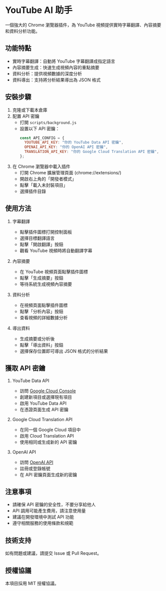 # YouTube AI 助手

一個強大的 Chrome 瀏覽器插件，為 YouTube 視頻提供實時字幕翻譯、內容摘要和資料分析功能。

## 功能特點

- 實時字幕翻譯：自動將 YouTube 字幕翻譯成指定語言
- 內容摘要生成：快速生成視頻內容的重點摘要
- 資料分析：提供視頻數據的深度分析
- 資料導出：支持將分析結果導出為 JSON 格式

## 安裝步驟

1. 克隆或下載本倉庫
2. 配置 API 密鑰
   - 打開 `scripts/background.js`
   - 設置以下 API 密鑰：
     ```javascript
     const API_CONFIG = {
       YOUTUBE_API_KEY: "你的 YouTube Data API 密鑰",
       OPENAI_API_KEY: "你的 OpenAI API 密鑰",
       TRANSLATION_API_KEY: "你的 Google Cloud Translation API 密鑰",
     };
     ```
3. 在 Chrome 瀏覽器中載入插件
   - 打開 Chrome 擴展管理頁面 (chrome://extensions/)
   - 開啟右上角的「開發者模式」
   - 點擊「載入未封裝項目」
   - 選擇插件目錄

## 使用方法

1. 字幕翻譯

   - 點擊插件圖標打開控制面板
   - 選擇目標翻譯語言
   - 點擊「開啟翻譯」按鈕
   - 觀看 YouTube 視頻時將自動翻譯字幕

2. 內容摘要

   - 在 YouTube 視頻頁面點擊插件圖標
   - 點擊「生成摘要」按鈕
   - 等待系統生成視頻內容摘要

3. 資料分析

   - 在視頻頁面點擊插件圖標
   - 點擊「分析內容」按鈕
   - 查看視頻的詳細數據分析

4. 導出資料
   - 生成摘要或分析後
   - 點擊「導出資料」按鈕
   - 選擇保存位置即可導出 JSON 格式的分析結果

## 獲取 API 密鑰

1. YouTube Data API

   - 訪問 [Google Cloud Console](https://console.cloud.google.com/)
   - 創建新項目或選擇現有項目
   - 啟用 YouTube Data API
   - 在憑證頁面生成 API 密鑰

2. Google Cloud Translation API

   - 在同一個 Google Cloud 項目中
   - 啟用 Cloud Translation API
   - 使用相同或生成新的 API 密鑰

3. OpenAI API
   - 訪問 [OpenAI API](https://platform.openai.com/)
   - 註冊或登錄帳號
   - 在 API 密鑰頁面生成新的密鑰

## 注意事項

- 請確保 API 密鑰的安全性，不要分享給他人
- API 調用可能產生費用，請注意使用量
- 建議在開發環境中測試 API 功能
- 遵守相關服務的使用條款和規範

## 技術支持

如有問題或建議，請提交 Issue 或 Pull Request。

## 授權協議

本項目採用 MIT 授權協議。
